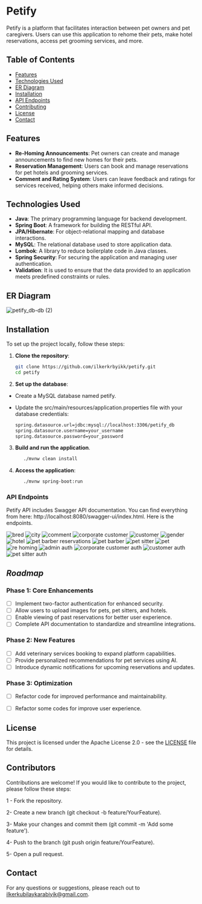 # Petify

Petify is a platform that facilitates interaction between pet owners and pet caregivers. Users can use this application to rehome their pets, make hotel reservations, access pet grooming services, and more. 

## Table of Contents

- [Features](#features)
- [Technologies Used](#technologies-used)
- [ER Diagram](#ER-diagram)
- [Installation](#installation)
- [API Endpoints](#api-endpoints)
- [Contributing](#contributing)
- [License](#license)
- [Contact](#contact)

## Features

- **Re-Homing Announcements**: Pet owners can create and manage announcements to find new homes for their pets.
- **Reservation Management**: Users can book and manage reservations for pet hotels and grooming services.
- **Comment and Rating System**: Users can leave feedback and ratings for services received, helping others make informed decisions.

## Technologies Used

- **Java**: The primary programming language for backend development.
- **Spring Boot**: A framework for building the RESTful API.
- **JPA/Hibernate**: For object-relational mapping and database interactions.
- **MySQL**: The relational database used to store application data.
- **Lombok**: A library to reduce boilerplate code in Java classes.
- **Spring Security**: For securing the application and managing user authentication.
- **Validation**: It is used to ensure that the data provided to an application meets predefined constraints or rules.

## ER Diagram

![petify_db-db (2)](https://github.com/user-attachments/assets/34887b27-2081-4d85-8879-9a1c233dea03)



## Installation

To set up the project locally, follow these steps:

1. **Clone the repository**:
   ```bash
   git clone https://github.com/ilkerkrbyikk/petify.git
   cd petify

2. **Set up the database**:
- Create a MySQL database named petify.

- Update the src/main/resources/application.properties file with your database credentials:

   ```bash
   spring.datasource.url=jdbc:mysql://localhost:3306/petify_db
   spring.datasource.username=your_username
   spring.datasource.password=your_password

3. **Build and run the application**.
   ```bash
      ./mvnw clean install

4. **Access the application**:
   ```bash
      ./mvnw spring-boot:run


### **API Endpoints**

  Petify API includes Swagger API documentation. You can find everything from here:  http://localhost:8080/swagger-ui/index.html. 
  Here is the endpoints.



![bred](https://github.com/user-attachments/assets/5cd05dab-fe61-4c7c-b3ca-334226317547)
![city](https://github.com/user-attachments/assets/97268e19-5d30-4aa7-b2fb-6da3001f0525)
![comment](https://github.com/user-attachments/assets/df90e98b-1f54-47ac-81da-5157d97a317c)
![corporate customer](https://github.com/user-attachments/assets/f75b44a4-c4db-4832-bdb7-624829dc46ef)
![customer](https://github.com/user-attachments/assets/798266dd-f75e-4e78-8b0e-d3efa77c19f5)
![gender](https://github.com/user-attachments/assets/95d25db2-8e24-40f8-a569-1f5bbd0bc712)
![hotel](https://github.com/user-attachments/assets/0e65f525-6f39-46c1-8335-875ee124b644)
![pet barber reservations](https://github.com/user-attachments/assets/f4bea3e6-33d5-45f3-824d-8078143eda95)
![pet barber](https://github.com/user-attachments/assets/b20d5fbb-f90e-4583-8e85-801767fa8bd3)
![pet sitter](https://github.com/user-attachments/assets/8a959de3-0bda-4c9d-a95d-c7ec265c5d65)
![pet](https://github.com/user-attachments/assets/21231508-dffe-4bba-8be5-041999de0a54)
![re homing](https://github.com/user-attachments/assets/4fba0b68-0e6f-488e-800f-dd2cbbb47890)
![admin auth](https://github.com/user-attachments/assets/6edbab17-5ece-4cfa-b0f6-8fd4d25f0d93)
![corporate customer auth](https://github.com/user-attachments/assets/a900ddab-8771-4a12-a5a9-dfb5dd2d0d01)
![customer auth](https://github.com/user-attachments/assets/9933e2f0-e81d-40a0-97d7-35d988b22bd4)
![pet sitter auth](https://github.com/user-attachments/assets/5c31de37-f21f-4bcc-b2f7-aa30e4826c0c)

   

## *Roadmap*

### Phase 1: Core Enhancements
- [ ] Implement two-factor authentication for enhanced security.
- [ ] Allow users to upload images for pets, pet sitters, and hotels.
- [ ] Enable viewing of past reservations for better user experience.
- [ ] Complete API documentation to standardize and streamline integrations.

### Phase 2: New Features
- [ ] Add veterinary services booking to expand platform capabilities.
- [ ] Provide personalized recommendations for pet services using AI.
- [ ] Introduce dynamic notifications for upcoming reservations and updates.

### Phase 3: Optimization
- [ ] Refactor code for improved performance and maintainability.
- [ ] Refactor some codes for improve user experience.


  

## License

This project is licensed under the Apache License 2.0 - see the [LICENSE](LICENSE) file for details.

  
## Contributors

Contributions are welcome! If you would like to contribute to the project, please follow these steps:

1 - Fork the repository.

2- Create a new branch (git checkout -b feature/YourFeature).

3- Make your changes and commit them (git commit -m 'Add some feature').

4- Push to the branch (git push origin feature/YourFeature).

5- Open a pull request.



  
## Contact

For any questions or suggestions, please reach out to ilkerkubilaykarabiyik@gmail.com.

  
